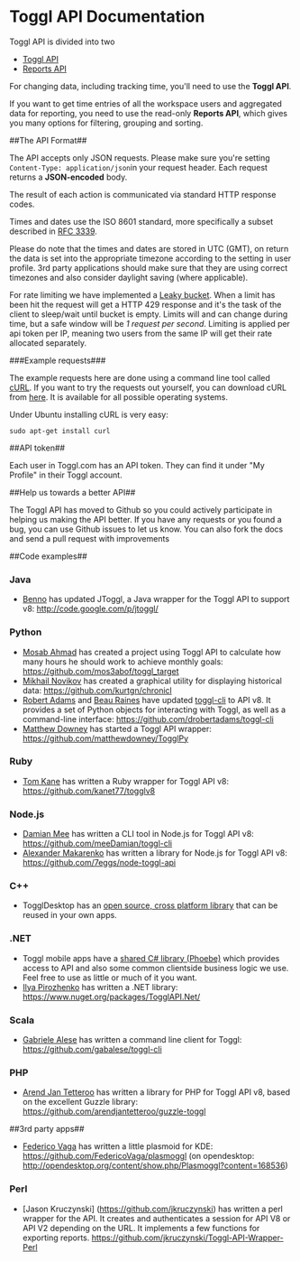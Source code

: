 Toggl API Documentation
====================

Toggl API is divided into two

* [Toggl API](toggl_api.md)
* [Reports API](reports.md)


For changing data, including tracking time, you'll need to use the **Toggl API**.

If you want to get time entries of all the workspace users and aggregated data for reporting, you need to use the read-only **Reports API**, which gives you many options for filtering, grouping and sorting.

##The API Format##

The API accepts only JSON requests. Please make sure you're setting `Content-Type: application/json`in your request header. Each request returns a **JSON-encoded** body.

The result of each action is communicated via standard HTTP response codes.

Times and dates use the ISO 8601 standard, more specifically a subset described in [RFC 3339](http://www.ietf.org/rfc/rfc3339.txt).

Please do note that the times and dates are stored in UTC (GMT), on return the data is set into the appropriate timezone according to the setting in user profile.
3rd party applications should make sure that they are using correct timezones and also consider daylight saving (where applicable).

For rate limiting we have implemented a [Leaky bucket](http://en.wikipedia.org/wiki/Leaky_bucket). When a limit has been hit the request will get a HTTP 429 response and it's the task of the client to sleep/wait until bucket is empty. Limits will and can change during time, but a safe window will be *1 request per second*.
Limiting is applied per api token per IP, meaning two users from the same IP will get their rate allocated separately.

###Example requests###

The example requests here are done using a command line tool called [cURL](http://en.wikipedia.org/wiki/CURL). If you want to try the requests out yourself, you can download cURL from [here](http://curl.haxx.se/download.html). It is available for all possible operating systems.

Under Ubuntu installing cURL is very easy:

```shell
sudo apt-get install curl
```

##API token##

Each user in Toggl.com has an API token. They can find it under "My Profile" in their Toggl account.


##Help us towards a better API##

The Toggl API has moved to Github so you could actively participate in helping us making the API better. If you have any requests or you found a bug, you can use Github issues to let us know. You can also fork the docs and send a pull request with improvements

##Code examples##

### Java ###
* [Benno](https://github.com/bennob) has updated JToggl, a Java wrapper for the Toggl API to support v8: http://code.google.com/p/jtoggl/

### Python ###
* [Mosab Ahmad](https://github.com/mos3abof) has created a project using Toggl API to calculate how many hours he should work to achieve monthly goals: https://github.com/mos3abof/toggl_target
* [Mikhail Novikov](https://github.com/kurtgn) has created a graphical utility for displaying historical data: https://github.com/kurtgn/chronicl
* [Robert Adams](https://github.com/drobertadams) and [Beau Raines](https://github.com/beauraines) have updated [toggl-cli](https://github.com/drobertadams/toggl-cli) to API v8. It provides a set of Python objects for interacting with Toggl, as well as a command-line interface: https://github.com/drobertadams/toggl-cli
* [Matthew Downey](https://github.com/matthewdowney) has started a Toggl API wrapper: https://github.com/matthewdowney/TogglPy

### Ruby ###
* [Tom Kane](https://github.com/kanet77) has written a Ruby wrapper for Toggl API v8: https://github.com/kanet77/togglv8

### Node.js ###
* [Damian Mee](https://github.com/meeDamian) has written a CLI tool in Node.js for Toggl API v8: https://github.com/meeDamian/toggl-cli
* [Alexander Makarenko](https://github.com/estliberitas) has written a library for Node.js for Toggl API v8: https://github.com/7eggs/node-toggl-api

### C++ ###

* TogglDesktop has an [open source, cross platform library](https://github.com/toggl/toggldesktop/tree/master/src/lib) that can be reused in your own apps.

### .NET ###

* Toggl mobile apps have a [shared C# library (Phoebe)](https://github.com/toggl/mobile/tree/master/Phoebe) which provides access to API and also some common clientside business logic we use. Feel free to use as little or much of it you want.
* [Ilya Pirozhenko](https://github.com/sochix) has written a .NET library: https://www.nuget.org/packages/TogglAPI.Net/

### Scala ###
* [Gabriele Alese](https://github.com/gabalese) has written a command line client for Toggl: https://github.com/gabalese/toggl-cli

### PHP ###
* [Arend Jan Tetteroo](https://github.com/arendjantetteroo) has written a library for PHP for Toggl API v8, based on the excellent Guzzle library: https://github.com/arendjantetteroo/guzzle-toggl

##3rd party apps##
* [Federico Vaga](https://github.com/FedericoVaga) has written a little plasmoid for KDE: https://github.com/FedericoVaga/plasmoggl (on opendesktop: http://opendesktop.org/content/show.php/Plasmoggl?content=168536)

### Perl ###
* [Jason Kruczynski] (https://github.com/jkruczynski) has written a perl wrapper for the API. It creates and authenticates a session for API V8 or API V2 depending on the URL. It implements a few functions for exporting reports. https://github.com/jkruczynski/Toggl-API-Wrapper-Perl
